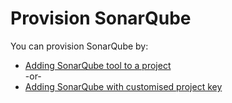# Provision SonarQube


You can provision SonarQube by:
- [Adding SonarQube tool to a project](https://docs.developer.tech.gov.sg/docs/ship-hats-portal-guide/#/manage-tools)  
  -or-
- [Adding SonarQube with customised project key](https://docs.developer.tech.gov.sg/docs/ship-hats-portal-guide/#/manage-tools?id=create-project-tool-with-customised-project-key)